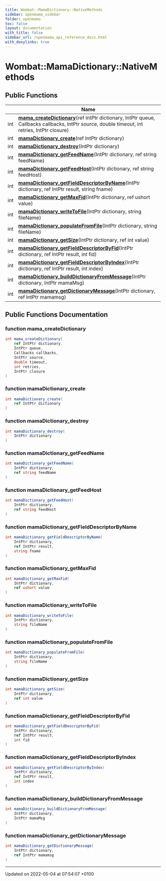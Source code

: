 ```yaml
---
title: Wombat::MamaDictionary::NativeMethods
sidebar: openmama_sidebar
folder: openmama
toc: false
layout: documentation
with_title: false
sidebar_url: /openmama_api_reference_docs.html
with_doxylinks: true
---
```


# Wombat::MamaDictionary::NativeMethods





## Public Functions

|                | Name           |
| -------------- | -------------- |
| int | **[mama_createDictionary](structWombat_1_1MamaDictionary_1_1NativeMethods.html#function-mama-createdictionary)**(ref IntPtr dictionary, IntPtr queue, Callbacks callbacks, IntPtr source, double timeout, int retries, IntPtr closure) |
| int | **[mamaDictionary_create](structWombat_1_1MamaDictionary_1_1NativeMethods.html#function-mamadictionary-create)**(ref IntPtr dictionary) |
| int | **[mamaDictionary_destroy](structWombat_1_1MamaDictionary_1_1NativeMethods.html#function-mamadictionary-destroy)**(IntPtr dictionary) |
| int | **[mamaDictionary_getFeedName](structWombat_1_1MamaDictionary_1_1NativeMethods.html#function-mamadictionary-getfeedname)**(IntPtr dictionary, ref string feedName) |
| int | **[mamaDictionary_getFeedHost](structWombat_1_1MamaDictionary_1_1NativeMethods.html#function-mamadictionary-getfeedhost)**(IntPtr dictionary, ref string feedHost) |
| int | **[mamaDictionary_getFieldDescriptorByName](structWombat_1_1MamaDictionary_1_1NativeMethods.html#function-mamadictionary-getfielddescriptorbyname)**(IntPtr dictionary, ref IntPtr result, string fname) |
| int | **[mamaDictionary_getMaxFid](structWombat_1_1MamaDictionary_1_1NativeMethods.html#function-mamadictionary-getmaxfid)**(IntPtr dictionary, ref ushort value) |
| int | **[mamaDictionary_writeToFile](structWombat_1_1MamaDictionary_1_1NativeMethods.html#function-mamadictionary-writetofile)**(IntPtr dictionary, string fileName) |
| int | **[mamaDictionary_populateFromFile](structWombat_1_1MamaDictionary_1_1NativeMethods.html#function-mamadictionary-populatefromfile)**(IntPtr dictionary, string fileName) |
| int | **[mamaDictionary_getSize](structWombat_1_1MamaDictionary_1_1NativeMethods.html#function-mamadictionary-getsize)**(IntPtr dictionary, ref int value) |
| int | **[mamaDictionary_getFieldDescriptorByFid](structWombat_1_1MamaDictionary_1_1NativeMethods.html#function-mamadictionary-getfielddescriptorbyfid)**(IntPtr dictionary, ref IntPtr result, int fid) |
| int | **[mamaDictionary_getFieldDescriptorByIndex](structWombat_1_1MamaDictionary_1_1NativeMethods.html#function-mamadictionary-getfielddescriptorbyindex)**(IntPtr dictionary, ref IntPtr result, int index) |
| int | **[mamaDictionary_buildDictionaryFromMessage](structWombat_1_1MamaDictionary_1_1NativeMethods.html#function-mamadictionary-builddictionaryfrommessage)**(IntPtr dictionary, IntPtr mamaMsg) |
| int | **[mamaDictionary_getDictionaryMessage](structWombat_1_1MamaDictionary_1_1NativeMethods.html#function-mamadictionary-getdictionarymessage)**(IntPtr dictionary, ref IntPtr mamamsg) |

## Public Functions Documentation

### function mama_createDictionary

```csharp
int mama_createDictionary(
    ref IntPtr dictionary,
    IntPtr queue,
    Callbacks callbacks,
    IntPtr source,
    double timeout,
    int retries,
    IntPtr closure
)
```


### function mamaDictionary_create

```csharp
int mamaDictionary_create(
    ref IntPtr dictionary
)
```


### function mamaDictionary_destroy

```csharp
int mamaDictionary_destroy(
    IntPtr dictionary
)
```


### function mamaDictionary_getFeedName

```csharp
int mamaDictionary_getFeedName(
    IntPtr dictionary,
    ref string feedName
)
```


### function mamaDictionary_getFeedHost

```csharp
int mamaDictionary_getFeedHost(
    IntPtr dictionary,
    ref string feedHost
)
```


### function mamaDictionary_getFieldDescriptorByName

```csharp
int mamaDictionary_getFieldDescriptorByName(
    IntPtr dictionary,
    ref IntPtr result,
    string fname
)
```


### function mamaDictionary_getMaxFid

```csharp
int mamaDictionary_getMaxFid(
    IntPtr dictionary,
    ref ushort value
)
```


### function mamaDictionary_writeToFile

```csharp
int mamaDictionary_writeToFile(
    IntPtr dictionary,
    string fileName
)
```


### function mamaDictionary_populateFromFile

```csharp
int mamaDictionary_populateFromFile(
    IntPtr dictionary,
    string fileName
)
```


### function mamaDictionary_getSize

```csharp
int mamaDictionary_getSize(
    IntPtr dictionary,
    ref int value
)
```


### function mamaDictionary_getFieldDescriptorByFid

```csharp
int mamaDictionary_getFieldDescriptorByFid(
    IntPtr dictionary,
    ref IntPtr result,
    int fid
)
```


### function mamaDictionary_getFieldDescriptorByIndex

```csharp
int mamaDictionary_getFieldDescriptorByIndex(
    IntPtr dictionary,
    ref IntPtr result,
    int index
)
```


### function mamaDictionary_buildDictionaryFromMessage

```csharp
int mamaDictionary_buildDictionaryFromMessage(
    IntPtr dictionary,
    IntPtr mamaMsg
)
```


### function mamaDictionary_getDictionaryMessage

```csharp
int mamaDictionary_getDictionaryMessage(
    IntPtr dictionary,
    ref IntPtr mamamsg
)
```


-------------------------------

Updated on 2022-05-04 at 07:54:07 +0100